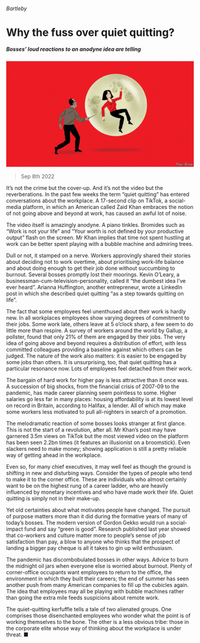 ###### Bartleby

# Why the fuss over quiet quitting? 

##### Bosses’ loud reactions to an anodyne idea are telling 

![image](images/20220910_WBD001.jpg) 

> Sep 8th 2022 

It’s not the crime but the cover-up. And it’s not the video but the reverberations. In the past few weeks the term “quiet quitting” has entered conversations about the workplace. A 17-second clip on TikTok, a social-media platform, in which an American called Zaid Khan embraces the notion of not going above and beyond at work, has caused an awful lot of noise. 

The video itself is amazingly anodyne. A piano tinkles. Bromides such as “Work is not your life” and “Your worth is not defined by your productive output” flash on the screen. Mr Khan implies that time not spent hustling at work can be better spent playing with a bubble machine and admiring trees. 

Dull or not, it stamped on a nerve. Workers approvingly shared their stories about deciding not to work overtime, about prioritising work-life balance and about doing enough to get their job done without succumbing to burnout. Several bosses promptly lost their moorings. Kevin O’Leary, a businessman-cum-television-personality, called it “the dumbest idea I’ve ever heard”. Arianna Huffington, another entrepreneur, wrote a LinkedIn post in which she described quiet quitting “as a step towards quitting on life”. 

The fact that some employees feel unenthused about their work is hardly new. In all workplaces employees show varying degrees of commitment to their jobs. Some work late, others leave at 5 o’clock sharp, a few seem to do little more than respire. A survey of workers around the world by Gallup, a pollster, found that only 21% of them are engaged by their jobs. The very idea of going above and beyond requires a distribution of effort, with less committed colleagues providing a baseline against which others can be judged. The nature of the work also matters: it is easier to be engaged by some jobs than others. It is unsurprising, too, that quiet quitting has a particular resonance now. Lots of employees feel detached from their work. 

The bargain of hard work for higher pay is less attractive than it once was. A succession of big shocks, from the financial crisis of 2007-09 to the pandemic, has made career planning seem pointless to some. Higher salaries go less far in many places: housing affordability is at its lowest level on record in Britain, according to Halifax, a lender. All of which may make some workers less motivated to pull all-nighters in search of a promotion. 

The melodramatic reaction of some bosses looks stranger at first glance. This is not the start of a revolution, after all. Mr Khan’s post may have garnered 3.5m views on TikTok but the most viewed video on the platform has been seen 2.2bn times (it features an illusionist on a broomstick). Even slackers need to make money; showing application is still a pretty reliable way of getting ahead in the workplace. 

Even so, for many chief executives, it may well feel as though the ground is shifting in new and disturbing ways. Consider the types of people who tend to make it to the corner office. These are individuals who almost certainly want to be on the highest rung of a career ladder, who are heavily influenced by monetary incentives and who have made work their life. Quiet quitting is simply not in their make-up. 

Yet old certainties about what motivates people have changed. The pursuit of purpose matters more than it did during the formative years of many of today’s bosses. The modern version of Gordon Gekko would run a social-impact fund and say “green is good”. Research published last year showed that co-workers and culture matter more to people’s sense of job satisfaction than pay, a blow to anyone who thinks that the prospect of landing a bigger pay cheque is all it takes to gin up wild enthusiasm. 

The pandemic has discombobulated bosses in other ways. Advice to burn the midnight oil jars when everyone else is worried about burnout. Plenty of corner-office occupants want employees to return to the office, the environment in which they built their careers; the end of summer has seen another push from many American companies to fill up the cubicles again. The idea that employees may all be playing with bubble machines rather than going the extra mile feeds suspicions about remote work. 

The quiet-quitting kerfuffle tells a tale of two alienated groups. One comprises those disenchanted employees who wonder what the point is of working themselves to the bone. The other is a less obvious tribe: those in the corporate elite whose way of thinking about the workplace is under threat. ■






